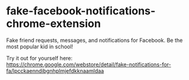 fake-facebook-notifications-chrome-extension
============================================

Fake friend requests, messages, and notifications for Facebook. Be the most popular kid in school!

Try it out for yourself here: https://chrome.google.com/webstore/detail/fake-notifications-for-fa/lpcckaenndibgnhplmjefdkknaamldaa
